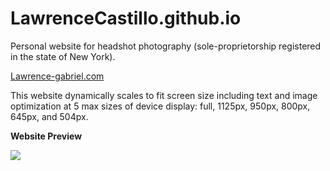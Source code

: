 # LawrenceCastillo.github.io
<p>Personal website for headshot photography (sole-proprietorship registered in the state of New York).</p>

<p><a href="http://lawrence-gabriel.com">Lawrence-gabriel.com</a>

<p>This website dynamically scales to fit screen size including text and image optimization at 5 max sizes of device display: full, 1125px, 950px, 800px, 645px, and 504px.</p>

<p><strong>Website Preview</strong></p>

<p><img src="https://github.com/LawrenceCastillo/LawrenceCastillo.github.io/blob/master/WebPreview/WebPreview.png">
